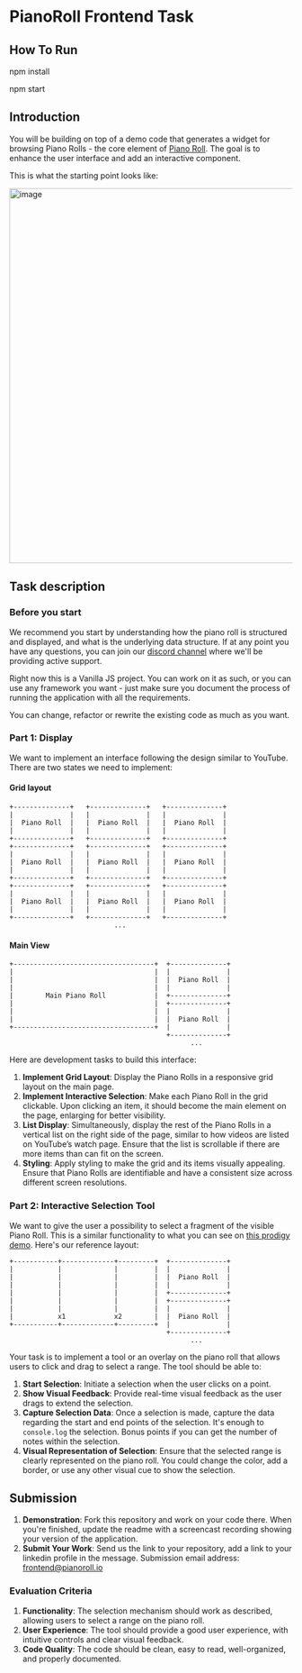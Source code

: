 # PianoRoll Frontend Task

## How To Run

npm install

npm start

## Introduction

You will be building on top of a demo code that generates a widget for browsing Piano Rolls - the core element of [Piano Roll](https://pianoroll.io).
The goal is to enhance the user interface and add an interactive component.

This is what the starting point looks like:

<img width="666" alt="image" src="https://github.com/Nospoko/pianoroll-frontend-challenge/assets/8056825/daf35d32-f4e5-4a00-bbe8-78ecec2f2011">

## Task description

### Before you start

We recommend you start by understanding how the piano roll is structured and displayed, and what is the underlying data structure. If at any point you have any questions, you can join our [discord channel](https://discord.gg/2RadyyxADa) where we'll be providing active support.

Right now this is a Vanilla JS project. You can work on it as such, or you can use any framework you want - just make sure you document the process of running the application with all the requirements.

You can change, refactor or rewrite the existing code as much as you want.

### Part 1: Display

We want to implement an interface following the design similar to YouTube. There are two states we need to implement:

#### Grid layout

```
+--------------+   +--------------+   +--------------+
|              |   |              |   |              |
|  Piano Roll  |   |  Piano Roll  |   |  Piano Roll  |
|              |   |              |   |              |
+--------------+   +--------------+   +--------------+
+--------------+   +--------------+   +--------------+
|              |   |              |   |              |
|  Piano Roll  |   |  Piano Roll  |   |  Piano Roll  |
|              |   |              |   |              |
+--------------+   +--------------+   +--------------+
+--------------+   +--------------+   +--------------+
|              |   |              |   |              |
|  Piano Roll  |   |  Piano Roll  |   |  Piano Roll  |
|              |   |              |   |              |
+--------------+   +--------------+   +--------------+
                          ...
```

#### Main View

```
+-----------------------------------+  +--------------+
|                                   |  |              |
|                                   |  |  Piano Roll  |
|                                   |  |              |
|        Main Piano Roll            |  +--------------+
|                                   |  +--------------+
|                                   |  |              |
|                                   |  |  Piano Roll  |
+-----------------------------------+  |              |
                                       +--------------+
                                             ...
```

Here are development tasks to build this interface:

1. **Implement Grid Layout**: Display the Piano Rolls in a responsive grid layout on the main page.
2. **Implement Interactive Selection**: Make each Piano Roll in the grid clickable. Upon clicking an item, it should become the main element on the page, enlarging for better visibility.
3. **List Display**: Simultaneously, display the rest of the Piano Rolls in a vertical list on the right side of the page, similar to how videos are listed on YouTube’s watch page. Ensure that the list is scrollable if there are more items than can fit on the screen.
4. **Styling**: Apply styling to make the grid and its items visually appealing. Ensure that Piano Rolls are identifiable and have a consistent size across different screen resolutions.

### Part 2: Interactive Selection Tool

We want to give the user a possibility to select a fragment of the visible Piano Roll. This is a similar functionality to what you can see on [this prodigy demo](https://demo.prodi.gy/?=null&view_id=audio_manual). Here's our reference layout:

```
+-----------+-------------+---------+  +--------------+
|           |             |         |  |              |
|           |             |         |  |  Piano Roll  |
|           |             |         |  |              |
|           |             |         |  +--------------+
|           |             |         |  +--------------+
|           |             |         |  |              |
|           x1            x2        |  |  Piano Roll  |
+-----------+-------------+---------+  |              |
                                       +--------------+
                                             ...
```

Your task is to implement a tool or an overlay on the piano roll that allows users to click and drag to select a range. The tool should be able to:

1. **Start Selection**: Initiate a selection when the user clicks on a point.
2. **Show Visual Feedback**: Provide real-time visual feedback as the user drags to extend the selection.
3. **Capture Selection Data**: Once a selection is made, capture the data regarding the start and end points of the selection. It's enough to `console.log` the selection. Bonus points if you can get the number of notes within the selection.
4. **Visual Representation of Selection**: Ensure that the selected range is clearly represented on the piano roll. You could change the color, add a border, or use any other visual cue to show the selection.

## Submission

1. **Demonstration**: Fork this repository and work on your code there. When you're finished, update the readme with a screencast recording showing your version of the application.
2. **Submit Your Work**: Send us the link to your repository, add a link to your linkedin profile in the message. Submission email address: frontend@pianoroll.io

### Evaluation Criteria

1. **Functionality**: The selection mechanism should work as described, allowing users to select a range on the piano roll.
2. **User Experience**: The tool should provide a good user experience, with intuitive controls and clear visual feedback.
3. **Code Quality**: The code should be clean, easy to read, well-organized, and properly documented.

